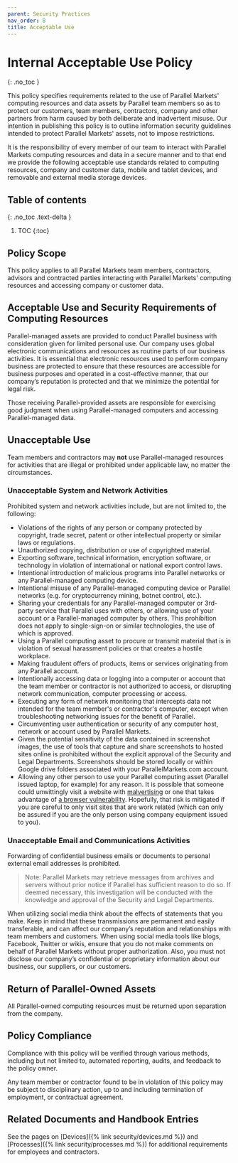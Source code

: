 ```yaml
---
parent: Security Practices
nav_order: 8
title: Acceptable Use
---
```

# Internal Acceptable Use Policy
{: .no_toc }

This policy specifies requirements related to the use of Parallel Markets' computing resources and data assets by Parallel team members so as to protect our customers, team members, contractors, company and other partners from harm caused by both deliberate and inadvertent misuse. Our intention in publishing this policy is to outline information security guidelines intended to protect Parallel Markets' assets, not to impose restrictions.

It is the responsibility of every member of our team to interact with Parallel Markets computing resources and data in a secure manner and to that end we provide the following acceptable use standards related to computing resources, company and customer data, mobile and tablet devices, and removable and external media storage devices.


## Table of contents
{: .no_toc .text-delta }

1. TOC
{:toc}

## Policy Scope

This policy applies to all Parallel Markets team members, contractors, advisors and contracted parties interacting with Parallel Markets' computing resources and accessing company or customer data.

## Acceptable Use and Security Requirements of Computing Resources

Parallel-managed assets are provided to conduct Parallel business with consideration given for limited personal use. Our company uses global electronic communications and resources as routine parts of our business activities. It is essential that electronic resources used to perform company business are protected to ensure that these resources are accessible for business purposes and operated in a cost-effective manner, that our company’s reputation is protected and that we minimize the potential for legal risk.

Those receiving Parallel-provided assets are responsible for exercising good judgment when using Parallel-managed computers and accessing Parallel-managed data.

## Unacceptable Use

Team members and contractors may **not** use Parallel-managed resources for activities that are illegal or prohibited under applicable law, no matter the circumstances.

### Unacceptable System and Network Activities

Prohibited system and network activities include, but are not limited to, the following:

- Violations of the rights of any person or company protected by copyright, trade secret, patent or other intellectual property or similar laws or regulations.
- Unauthorized copying, distribution or use of copyrighted material.
- Exporting software, technical information, encryption software, or technology in violation of international or national export control laws.
- Intentional introduction of malicious programs into Parallel networks or any Parallel-managed computing device.
- Intentional misuse of any Parallel-managed computing device or Parallel networks (e.g. for cryptocurrency mining, botnet control, etc.).
- Sharing your credentials for any Parallel-managed computer or 3rd-party service that Parallel uses with others, or allowing use of your account or a Parallel-managed computer by others. This prohibition does not apply to single-sign-on or similar technologies, the use of which is approved.
- Using a Parallel computing asset to procure or transmit material that is in violation of sexual harassment policies or that creates a hostile workplace.
- Making fraudulent offers of products, items or services originating from any Parallel account.
- Intentionally accessing data or logging into a computer or account that the team member or contractor is not authorized to access, or disrupting network communication, computer processing or access.
- Executing any form of network monitoring that intercepts data not intended for the team member's or contractor's computer, except when troubleshooting networking issues for the benefit of Parallel.
- Circumventing user authentication or security of any computer host, network or account used by Parallel Markets.
- Given the potential sensitivity of the data contained in screenshot images, the use of tools that capture and share screenshots to hosted sites online is prohibited without the explicit approval of the Security and Legal Departments.  Screenshots should be stored locally or within Google drive folders associated with your ParallelMarkets.com account.
- Allowing any other person to use your Parallel computing asset (Parallel issued laptop, for example) for any reason.  It is possible that someone could unwittingly visit a website with [malvertising](https://en.wikipedia.org/wiki/Malvertising) or one that takes advantage of [a browser vulnerability](https://www.zdnet.com/article/google-patches-two-more-chrome-zero-days/).  Hopefully, that risk is mitigated if you are careful to only visit sites that are work related (which can only be assured if you are the only person using company equipment issued to you).

### Unacceptable Email and Communications Activities

Forwarding of confidential business emails or documents to personal external email addresses is prohibited.

> Note: Parallel Markets may retrieve messages from archives and servers without prior notice if Parallel has sufficient reason to do so. If deemed necessary, this investigation will be conducted with the knowledge and approval of the Security and Legal Departments.

When utilizing social media think about the effects of statements that you make. Keep in mind that these transmissions are permanent and easily transferable, and can affect our company’s reputation and relationships with team members and customers. When using social media tools like blogs, Facebook, Twitter or wikis, ensure that you do not make comments on behalf of Parallel Markets without proper authorization. Also, you must not disclose our company’s confidential or proprietary information about our business, our suppliers, or our customers.

## Return of Parallel-Owned Assets

All Parallel-owned computing resources must be returned upon separation from the company.

## Policy Compliance

Compliance with this policy will be verified through various methods, including but not limited to, automated reporting, audits, and feedback to the policy owner.

Any team member or contractor found to be in violation of this policy may be subject to disciplinary action, up to and including termination of employment, or contractual agreement.

## Related Documents and Handbook Entries

See the pages on [Devices]({% link security/devices.md %}) and [Processes]({% link security/processes.md %}) for additional requirements for employees and contractors.

